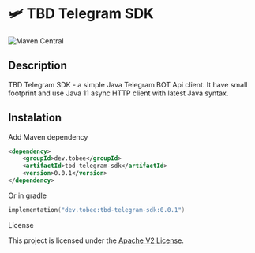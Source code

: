 # 🛩 TBD Telegram SDK

![Maven Central](https://img.shields.io/maven-central/v/dev.tobee/tbd-telegram-sdk?style=flat-square)

## Description

TBD Telegram SDK - a simple Java Telegram BOT Api client. It have small footprint and use Java 11 async HTTP client 
with latest Java syntax.

## Instalation

Add Maven dependency

```xml
<dependency>
    <groupId>dev.tobee</groupId>
    <artifactId>tbd-telegram-sdk</artifactId>
    <version>0.0.1</version>
</dependency>
```

Or in gradle 

```kotlin
implementation("dev.tobee:tbd-telegram-sdk:0.0.1")
```

License

This project is licensed under the [Apache V2 License](LICENSE).

